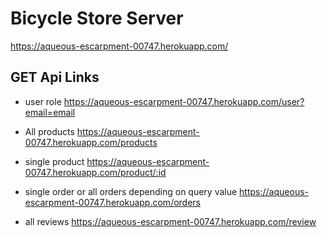 # Bicycle Store Server

https://aqueous-escarpment-00747.herokuapp.com/

## GET Api Links

- user role
  https://aqueous-escarpment-00747.herokuapp.com/user?email=email

- All products
  https://aqueous-escarpment-00747.herokuapp.com/products

- single product
  https://aqueous-escarpment-00747.herokuapp.com/product/:id

- single order or all orders depending on query value
  https://aqueous-escarpment-00747.herokuapp.com/orders

- all reviews
  https://aqueous-escarpment-00747.herokuapp.com/review
